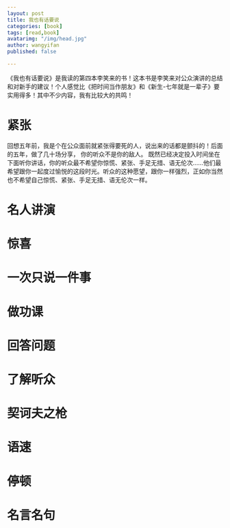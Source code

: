 ```yaml
---
layout: post
title: 我也有话要说
categories: [book]
tags: [read,book]
avatarimg: "/img/head.jpg"
author: wangyifan
published: false

---
```


《我也有话要说》是我读的第四本李笑来的书！这本书是李笑来对公众演讲的总结和对新手的建议！个人感觉比《把时间当作朋友》和《新生-七年就是一辈子》要实用得多！其中不少内容，我有比较大的共鸣！

# 紧张

回想五年前，我是个在公众面前就紧张得要死的人，说出来的话都是颤抖的！后面的五年，做了几十场分享，
你的听众不是你的敌人。
既然已经决定投入时间坐在下面听你讲话，你的听众最不希望你惊慌、紧张、手足无措、语无伦次……他们最希望跟你一起度过愉悦的这段时光。听众的这种愿望，跟你一样强烈，正如你当然也不希望自己惊慌、紧张、手足无措、语无伦次一样。

# 名人讲演

# 惊喜

# 一次只说一件事

# 做功课

# 回答问题

# 了解听众

# 契诃夫之枪

# 语速

# 停顿

# 名言名句
